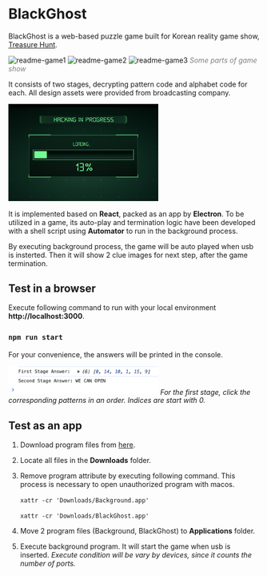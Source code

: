 # BlackGhost

BlackGhost is a web-based puzzle game built for Korean reality game show, [Treasure Hunt](https://g.co/kgs/mBw3WFN).

<img title="readme-game1" alt="readme-game1" src="public/assets/images/readme-game1.png" width="400px">
<img title="readme-game2" alt="readme-game2" src="public/assets/images/readme-game2.png" width="400px">
<img title="readme-game3" alt="readme-game3" src="public/assets/images/readme-game3.png" width="400px">
<em style="color:gray">Some parts of game show</em>  

<br/>


It consists of two stages, decrypting pattern code and alphabet code for each. All design assets were provided from broadcasting company.

<img title="readme-app" alt="readme-app" src="public/assets/images/readme-app.png" width="300px">
<br/>

It is implemented based on **React**, packed as an app by **Electron**. To be utilized in a game, its auto-play and termination logic have been developed with a shell script using **Automator** to run in the background process.

By executing background process, the game will be auto played when usb is insterted. Then it will show 2 clue images for next step, after the game termination.

## Test in a browser

Execute following command to run with your local environment **http://localhost:3000**.

### `npm run start`

For your convenience, the answers will be printed in the console.

<img title="readme-answer" alt="readme-answer" src="public/assets/images/readme-answer.png" width="300px">
<em>For the first stage, click the corresponding patterns in an order. Indices are start with 0.</em>

## Test as an app

1. Download program files from [here](https://drive.google.com/drive/folders/1qoyDKnirwO-UgYFUYT7PdCrX-oYPNxAS?usp=drive_link).
2. Locate all files in the **Downloads** folder.
3. Remove program attribute by executing following command. This process is necessary to open unauthorized program with macos.

   `xattr -cr 'Downloads/Background.app'`

   `xattr -cr 'Downloads/BlackGhost.app'`

4. Move 2 program files (Background, BlackGhost) to **Applications** folder.
5. Execute background program. It will start the game when usb is inserted.
   <em>Execute condition will be vary by devices, since it counts the number of ports.</em>
